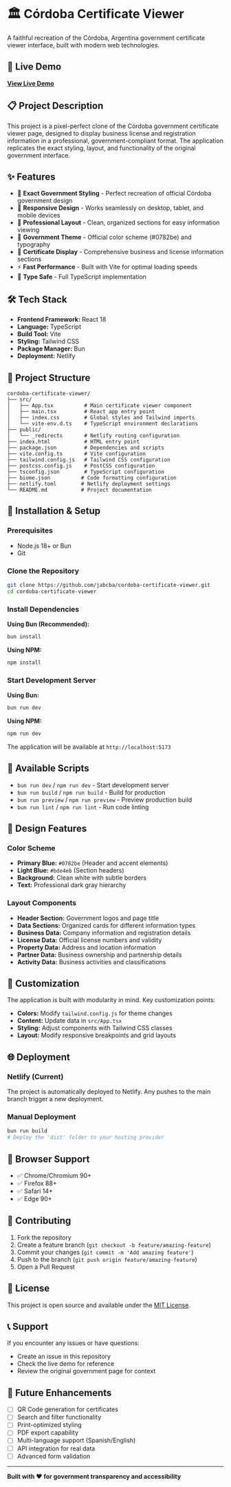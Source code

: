 # 🏛️ Córdoba Certificate Viewer

A faithful recreation of the Córdoba, Argentina government certificate viewer interface, built with modern web technologies.

## 🌟 Live Demo

**[View Live Demo](https://same-79rziuaegag-latest.netlify.app)** 

## 📋 Project Description

This project is a pixel-perfect clone of the Córdoba government certificate viewer page, designed to display business license and registration information in a professional, government-compliant format. The application replicates the exact styling, layout, and functionality of the original government interface.

## ✨ Features

- 🎨 **Exact Government Styling** - Perfect recreation of official Córdoba government design
- 📱 **Responsive Design** - Works seamlessly on desktop, tablet, and mobile devices
- 🔄 **Professional Layout** - Clean, organized sections for easy information viewing
- 🎯 **Government Theme** - Official color scheme (#0782be) and typography
- 📄 **Certificate Display** - Comprehensive business and license information sections
- ⚡ **Fast Performance** - Built with Vite for optimal loading speeds
- 🔧 **Type Safe** - Full TypeScript implementation

## 🛠️ Tech Stack

- **Frontend Framework:** React 18
- **Language:** TypeScript
- **Build Tool:** Vite
- **Styling:** Tailwind CSS
- **Package Manager:** Bun
- **Deployment:** Netlify

## 📁 Project Structure

```
cordoba-certificate-viewer/
├── src/
│   ├── App.tsx          # Main certificate viewer component
│   ├── main.tsx         # React app entry point
│   ├── index.css        # Global styles and Tailwind imports
│   └── vite-env.d.ts    # TypeScript environment declarations
├── public/
│   └── _redirects       # Netlify routing configuration
├── index.html           # HTML entry point
├── package.json         # Dependencies and scripts
├── vite.config.ts       # Vite configuration
├── tailwind.config.js   # Tailwind CSS configuration
├── postcss.config.js    # PostCSS configuration
├── tsconfig.json        # TypeScript configuration
├── biome.json          # Code formatting configuration
├── netlify.toml        # Netlify deployment settings
└── README.md           # Project documentation
```

## 🚀 Installation & Setup

### Prerequisites
- Node.js 18+ or Bun
- Git

### Clone the Repository
```bash
git clone https://github.com/jabcba/cordoba-certificate-viewer.git
cd cordoba-certificate-viewer
```

### Install Dependencies

**Using Bun (Recommended):**
```bash
bun install
```

**Using NPM:**
```bash
npm install
```

### Start Development Server

**Using Bun:**
```bash
bun run dev
```

**Using NPM:**
```bash
npm run dev
```

The application will be available at `http://localhost:5173`

## 📜 Available Scripts

- `bun run dev` / `npm run dev` - Start development server
- `bun run build` / `npm run build` - Build for production
- `bun run preview` / `npm run preview` - Preview production build
- `bun run lint` / `npm run lint` - Run code linting

## 🎨 Design Features

### Color Scheme
- **Primary Blue:** `#0782be` (Header and accent elements)
- **Light Blue:** `#bde4eb` (Section headers)
- **Background:** Clean white with subtle borders
- **Text:** Professional dark gray hierarchy

### Layout Components
- **Header Section:** Government logos and page title
- **Data Sections:** Organized cards for different information types
- **Business Data:** Company information and registration details
- **License Data:** Official license numbers and validity
- **Property Data:** Address and location information
- **Partner Data:** Business ownership and partnership details
- **Activity Data:** Business activities and classifications

## 🔧 Customization

The application is built with modularity in mind. Key customization points:

- **Colors:** Modify `tailwind.config.js` for theme changes
- **Content:** Update data in `src/App.tsx`
- **Styling:** Adjust components with Tailwind CSS classes
- **Layout:** Modify responsive breakpoints and grid layouts

## 🌐 Deployment

### Netlify (Current)
The project is automatically deployed to Netlify. Any pushes to the main branch trigger a new deployment.

### Manual Deployment
```bash
bun run build
# Deploy the 'dist' folder to your hosting provider
```

## 📱 Browser Support

- ✅ Chrome/Chromium 90+
- ✅ Firefox 88+
- ✅ Safari 14+
- ✅ Edge 90+

## 🤝 Contributing

1. Fork the repository
2. Create a feature branch (`git checkout -b feature/amazing-feature`)
3. Commit your changes (`git commit -m 'Add amazing feature'`)
4. Push to the branch (`git push origin feature/amazing-feature`)
5. Open a Pull Request

## 📄 License

This project is open source and available under the [MIT License](LICENSE).

## 📞 Support

If you encounter any issues or have questions:
- Create an issue in this repository
- Check the live demo for reference
- Review the original government page for context

## 🔮 Future Enhancements

- [ ] QR Code generation for certificates
- [ ] Search and filter functionality
- [ ] Print-optimized styling
- [ ] PDF export capability
- [ ] Multi-language support (Spanish/English)
- [ ] API integration for real data
- [ ] Advanced form validation

---

**Built with ❤️ for government transparency and accessibility**